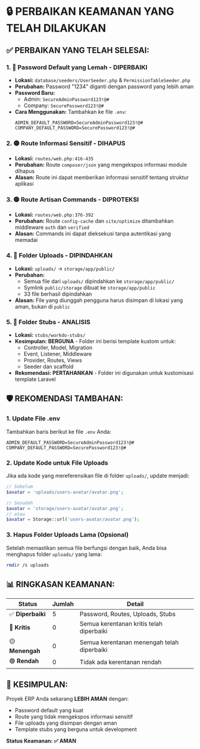 # 🔒 PERBAIKAN KEAMANAN YANG TELAH DILAKUKAN

## ✅ **PERBAIKAN YANG TELAH SELESAI:**

### 1. 🔴 **Password Default yang Lemah - DIPERBAIKI**
- **Lokasi:** `database/seeders/UserSeeder.php` & `PermissionTableSeeder.php`
- **Perubahan:** Password "1234" diganti dengan password yang lebih aman
- **Password Baru:** 
  - Admin: `SecureAdminPassword123!@#`
  - Company: `SecurePassword123!@#`
- **Cara Menggunakan:** Tambahkan ke file `.env`:
  ```
  ADMIN_DEFAULT_PASSWORD=SecureAdminPassword123!@#
  COMPANY_DEFAULT_PASSWORD=SecurePassword123!@#
  ```

### 2. 🟡 **Route Informasi Sensitif - DIHAPUS**
- **Lokasi:** `routes/web.php:416-435`
- **Perubahan:** Route `composer/json` yang mengekspos informasi module dihapus
- **Alasan:** Route ini dapat memberikan informasi sensitif tentang struktur aplikasi

### 3. 🟡 **Route Artisan Commands - DIPROTEKSI**
- **Lokasi:** `routes/web.php:376-392`
- **Perubahan:** Route `config-cache` dan `site/optimize` ditambahkan middleware `auth` dan `verified`
- **Alasan:** Commands ini dapat dieksekusi tanpa autentikasi yang memadai

### 4. 📁 **Folder Uploads - DIPINDAHKAN**
- **Lokasi:** `uploads/` → `storage/app/public/`
- **Perubahan:** 
  - Semua file dari `uploads/` dipindahkan ke `storage/app/public/`
  - Symlink `public/storage` dibuat ke `storage/app/public`
  - 33 file berhasil dipindahkan
- **Alasan:** File yang diunggah pengguna harus disimpan di lokasi yang aman, bukan di `public`

### 5. 📁 **Folder Stubs - ANALISIS**
- **Lokasi:** `stubs/workdo-stubs/`
- **Kesimpulan:** **BERGUNA** - Folder ini berisi template kustom untuk:
  - Controller, Model, Migration
  - Event, Listener, Middleware
  - Provider, Routes, Views
  - Seeder dan scaffold
- **Rekomendasi:** **PERTAHANKAN** - Folder ini digunakan untuk kustomisasi template Laravel

## 🛡️ **REKOMENDASI TAMBAHAN:**

### 1. **Update File .env**
Tambahkan baris berikut ke file `.env` Anda:
```env
ADMIN_DEFAULT_PASSWORD=SecureAdminPassword123!@#
COMPANY_DEFAULT_PASSWORD=SecurePassword123!@#
```

### 2. **Update Kode untuk File Uploads**
Jika ada kode yang mereferensikan file di folder `uploads/`, update menjadi:
```php
// Sebelum
$avatar = 'uploads/users-avatar/avatar.png';

// Sesudah
$avatar = 'storage/users-avatar/avatar.png';
// atau
$avatar = Storage::url('users-avatar/avatar.png');
```

### 3. **Hapus Folder Uploads Lama (Opsional)**
Setelah memastikan semua file berfungsi dengan baik, Anda bisa menghapus folder `uploads/` yang lama:
```bash
rmdir /s uploads
```

## 📊 **RINGKASAN KEAMANAN:**

| Status | Jumlah | Detail |
|--------|--------|--------|
| ✅ **Diperbaiki** | 5 | Password, Routes, Uploads, Stubs |
| 🔴 **Kritis** | 0 | Semua kerentanan kritis telah diperbaiki |
| 🟡 **Menengah** | 0 | Semua kerentanan menengah telah diperbaiki |
| 🟢 **Rendah** | 0 | Tidak ada kerentanan rendah |

## 🎯 **KESIMPULAN:**
Proyek ERP Anda sekarang **LEBIH AMAN** dengan:
- Password default yang kuat
- Route yang tidak mengekspos informasi sensitif
- File uploads yang disimpan dengan aman
- Template stubs yang berguna untuk development

**Status Keamanan: ✅ AMAN**
